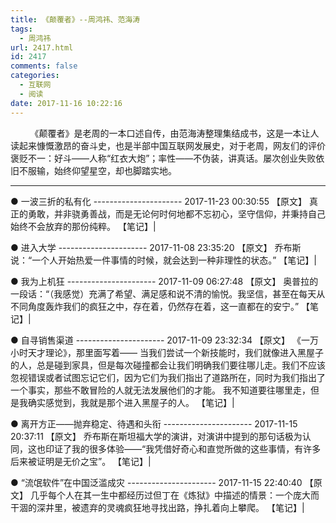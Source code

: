 ```yaml
---
title: 《颠覆者》--周鸿祎、范海涛
tags:
  - 周鸿祎
url: 2417.html
id: 2417
comments: false
categories:
  - 互联网
  - 阅读
date: 2017-11-16 10:22:16
---
```


        《颠覆者》是老周的一本口述自传，由范海涛整理集结成书，这是一本让人读起来慷慨激昂的奋斗史，也是半部中国互联网发展史，对于老周，网友们的评价褒贬不一：好斗——人称“红衣大炮”；率性——不伪装，讲真话。屡次创业失败依旧不服输，始终仰望星空，却也脚踏实地。

* * *

● 一波三折的私有化 \-\-\-\-\-\-\-\-\-\-\-\-\-\-\-\-\-\-\-\-\-\- 2017-11-23 00:30:55 【原文】 真正的勇敢，并非骁勇善战，而是无论何时何地都不忘初心，坚守信仰，并秉持自己始终不会放弃的那份纯粹。 【笔记】|

● 进入大学 \-\-\-\-\-\-\-\-\-\-\-\-\-\-\-\-\-\-\-\-\-\- 2017-11-08 23:35:20 【原文】 乔布斯说：“一个人开始热爱一件事情的时候，就会达到一种非理性的状态。” 【笔记】|

● 我为上机狂 \-\-\-\-\-\-\-\-\-\-\-\-\-\-\-\-\-\-\-\-\-\- 2017-11-09 06:27:48 【原文】 奥普拉的一段话：“（我感觉）充满了希望、满足感和说不清的愉悦。我坚信，甚至在每天从不同角度轰炸我们的疯狂之中，存在着，仍然存在着，这一直都在的安宁。” 【笔记】|

● 自寻销售渠道 \-\-\-\-\-\-\-\-\-\-\-\-\-\-\-\-\-\-\-\-\-\- 2017-11-09 23:32:34 【原文】 《一万小时天才理论》，那里面写着—— 当我们尝试一个新技能时，我们就像进入黑屋子的人，总是碰到家具，但是每次碰撞都会让我们明确我们要往哪儿走。我们不应该忽视错误或者试图忘记它们，因为它们为我们指出了道路所在，同时为我们指出了一个事实，那些不敢冒险的人就无法发展他们的才能。 我不知道要往哪里走，但是我确实感觉到，我就是那个进入黑屋子的人。 【笔记】|

● 离开方正——抛弃稳定、待遇和头衔 \-\-\-\-\-\-\-\-\-\-\-\-\-\-\-\-\-\-\-\-\-\- 2017-11-15 20:37:11 【原文】 乔布斯在斯坦福大学的演讲，对演讲中提到的那句话极为认同，这也印证了我的很多体验——“我凭借好奇心和直觉所做的这些事情，有许多后来被证明是无价之宝”。 【笔记】|

● “流氓软件”在中国泛滥成灾 \-\-\-\-\-\-\-\-\-\-\-\-\-\-\-\-\-\-\-\-\-\- 2017-11-15 22:40:40 【原文】 几乎每个人在其一生中都经历过但丁在《炼狱》中描述的情景：一个庞大而干涸的深井里，被遗弃的灵魂疯狂地寻找出路，挣扎着向上攀爬。 【笔记】|